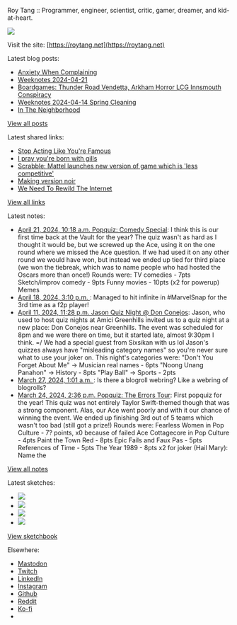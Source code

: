Roy Tang :: Programmer, engineer, scientist, critic, gamer, dreamer, and kid-at-heart.

![](https://roytang.net/static/img/profile.jpg)

Visit the site: [https://roytang.net](https://roytang.net)

Latest blog posts:

- [Anxiety When Complaining](https://roytang.net/2024/04/anxiety-complaining/)
- [Weeknotes 2024-04-21](https://roytang.net/2024/04/weeknotes-04-21/)
- [Boardgames: Thunder Road Vendetta, Arkham Horror LCG Innsmouth Conspiracy](https://roytang.net/2024/04/thunder-road-innsmouth/)
- [Weeknotes 2024-04-14 Spring Cleaning](https://roytang.net/2024/04/weeknotes-04-14/)
- [In The Neighborhood](https://roytang.net/2024/04/neighborhood/)

[View all posts](https://roytang.net/blog)

Latest shared links:

- [Stop Acting Like You&#x27;re Famous](https://roytang.net/2024/04/7e78375dbc02804a934c55099fa9ef2f/)
- [I pray you&#x27;re born with gills](https://roytang.net/2024/04/28f0add841c8a492278520ea62e5306a/)
- [Scrabble: Mattel launches new version of game which is &#x27;less competitive&#x27;](https://roytang.net/2024/04/1995e2faf7490b9abb829a76ca8403c3/)
- [Making version noir](https://roytang.net/2024/04/d58823e062b6ae6b485653b98939852e/)
- [We Need To Rewild The Internet](https://roytang.net/2024/04/f39f2f2176b89f9b91fcc4d5b75a906e/)

[View all links](https://roytang.net/links)

Latest notes:

- [April 21, 2024, 10:18 a.m. Popquiz: Comedy Special](https://roytang.net/2024/04/popquiz-comedy/): I think this is our first time back at the Vault for the year? The quiz wasn&#x27;t as hard as I thought it would be, but we screwed up the Ace, using it on the one round where we missed the Ace question. If we had used it on any other round we would have won, but instead we ended up tied for third place (we won the tiebreak, which was to name people who had hosted the Oscars more than once!) Rounds were: TV comedies - 7pts Sketch/improv comedy - 9pts Funny movies - 10pts (x2 for powerup) Memes
- [April 18, 2024, 3:10 p.m. ](https://roytang.net/2024/04/112290970255509124/): Managed to hit infinite in #MarvelSnap for the 3rd time as a f2p player!
- [April 11, 2024, 11:28 p.m. Jason Quiz Night @ Don Conejos](https://roytang.net/2024/04/don-conejos-jason-quiz/): Jason, who used to host quiz nights at Amici Greenhills invited us to a quiz night at a new place: Don Conejos near Greenhills. The event was scheduled for 8pm and we were there on time, but it started late, almost 9:30pm I think. =/ We had a special guest from Sixsikan with us lol Jason&#x27;s quizzes always have &quot;misleading category names&quot; so you&#x27;re never sure what to use your joker on. This night&#x27;s categories were: &quot;Don&#x27;t You Forget About Me&quot; -&gt; Musician real names - 6pts &quot;Noong Unang Panahon&quot; -&gt; History - 8pts &quot;Play Ball&quot; -&gt; Sports - 2pts
- [March 27, 2024, 1:01 a.m. ](https://roytang.net/2024/03/112163062709737584/): Is there a blogroll webring? Like a webring of blogrolls?
- [March 24, 2024, 2:36 p.m. Popquiz: The Errors Tour](https://roytang.net/2024/03/popquiz-errors/): First popquiz for the year! This quiz was not entirely Taylor Swift-themed though that was a strong component. Alas, our Ace went poorly and with it our chance of winning the event. We ended up finishing 3rd out of 5 teams which wasn&#x27;t too bad (still got a prize!) Rounds were: Fearless Women in Pop Culture - 7? points, x0 because of failed Ace Cottagecore in Pop Culture - 4pts Paint the Town Red - 8pts Epic Fails and Faux Pas - 5pts References of Time - 5pts The Year 1989 - 8pts x2 for joker (Hail Mary): Name the

[View all notes](https://roytang.net/notes)

Latest sketches:


- ![](https://roytang.net/media/cache/c3/52/c3524701d7d18fa2b6b280d4437c7ba1.jpg)
- ![](https://roytang.net/media/cache/b8/6e/b86e3f7c5db451a5bf40260cdf52e2c0.jpg)
- ![](https://roytang.net/media/cache/09/11/09119bc377da2a1bf7e9d18251a6b7a6.jpg)
- ![](https://roytang.net/media/cache/3c/7d/3c7d410c1cd355b7897272dd51e3b61a.jpg)

[View sketchbook](https://roytang.net/albums/sketchbook)


Elsewhere:

- [Mastodon](https://indieweb.social/@roytang)
- [Twitch](https://twitch.tv/twitchyroy)
- [LinkedIn](https://www.linkedin.com/in/roytang)
- [Instagram](https://instagram.com/roytang0400)
- [Github](https://github.com/roytang)
- [Reddit](https://reddit.com/u/hungryroy)
- [Ko-fi](https://ko-fi.com/roytang)
- [](mailto:hello@roytang.net)